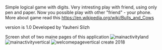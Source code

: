 
Simple logical game with digits. Very intresting play with friend, using only pen and paper. Now you possible play with other "friend" - your phone.
More about game read this https://en.wikipedia.org/wiki/Bulls_and_Cows

version is 1.0
Developed by Yauheni Slizh

Screen shot of two maine pages of this application
![mainactivityland](https://user-images.githubusercontent.com/30602586/32608718-4ec235e2-c56e-11e7-9aac-61125ba2b412.png)
![mainactivityvertical](https://user-images.githubusercontent.com/30602586/32608719-4ef0dc8a-c56e-11e7-8608-a0055855bd82.png)
![welcomepagevertical](https://user-images.githubusercontent.com/30602586/32608720-4f17753e-c56e-11e7-94de-d4e058ba7554.png)
create 2018
